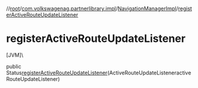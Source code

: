 //[root](../../../index.md)/[com.volkswagenag.partnerlibrary.impl](../index.md)/[NavigationManagerImpl](index.md)/[registerActiveRouteUpdateListener](register-active-route-update-listener.md)

# registerActiveRouteUpdateListener

[JVM]\

public Status[registerActiveRouteUpdateListener](register-active-route-update-listener.md)(ActiveRouteUpdateListeneractiveRouteUpdateListener)
